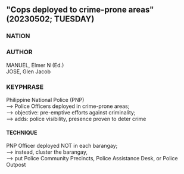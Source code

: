 ## "Cops deployed to crime-prone areas" (20230502; TUESDAY)

### NATION

### AUTHOR

MANUEL, Elmer N (Ed.)<br/>
JOSE, Glen Jacob

### KEYPHRASE

Philippine National Police (PNP)<br/>
--> Police Officers deployed in crime-prone areas;<br/>
--> objective: pre-emptive efforts against criminality;<br/>
--> adds: police visibility, presence proven to deter crime

#### TECHNIQUE

PNP Officer deployed NOT in each barangay;<br/>
--> instead, cluster the barangay,<br/>
--> put Police Community Precincts, Police Assistance Desk, or Police Outpost

